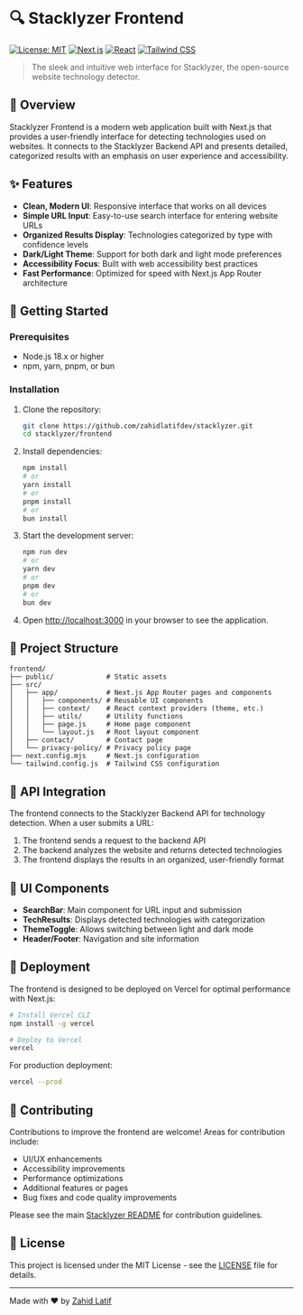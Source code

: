 # 🔍 Stacklyzer Frontend

[![License: MIT](https://img.shields.io/badge/License-MIT-blue.svg)](https://opensource.org/licenses/MIT)
[![Next.js](https://img.shields.io/badge/Next.js-App_Router-black)](https://nextjs.org/)
[![React](https://img.shields.io/badge/React-18.x-blue)](https://reactjs.org/)
[![Tailwind CSS](https://img.shields.io/badge/Tailwind_CSS-3.x-38B2AC)](https://tailwindcss.com/)

> The sleek and intuitive web interface for Stacklyzer, the open-source website technology detector.

## 🌟 Overview

Stacklyzer Frontend is a modern web application built with Next.js that provides a user-friendly interface for detecting technologies used on websites. It connects to the Stacklyzer Backend API and presents detailed, categorized results with an emphasis on user experience and accessibility.

## ✨ Features

- **Clean, Modern UI**: Responsive interface that works on all devices
- **Simple URL Input**: Easy-to-use search interface for entering website URLs
- **Organized Results Display**: Technologies categorized by type with confidence levels
- **Dark/Light Theme**: Support for both dark and light mode preferences
- **Accessibility Focus**: Built with web accessibility best practices
- **Fast Performance**: Optimized for speed with Next.js App Router architecture

## 🚀 Getting Started

### Prerequisites

- Node.js 18.x or higher
- npm, yarn, pnpm, or bun

### Installation

1. Clone the repository:

   ```bash
   git clone https://github.com/zahidlatifdev/stacklyzer.git
   cd stacklyzer/frontend
   ```

2. Install dependencies:

   ```bash
   npm install
   # or
   yarn install
   # or
   pnpm install
   # or
   bun install
   ```

3. Start the development server:

   ```bash
   npm run dev
   # or
   yarn dev
   # or
   pnpm dev
   # or
   bun dev
   ```

4. Open [http://localhost:3000](http://localhost:3000) in your browser to see the application.

## 🧩 Project Structure

```
frontend/
├── public/             # Static assets
├── src/
│   ├── app/            # Next.js App Router pages and components
│   │   ├── components/ # Reusable UI components
│   │   ├── context/    # React context providers (theme, etc.)
│   │   ├── utils/      # Utility functions
│   │   ├── page.js     # Home page component
│   │   └── layout.js   # Root layout component
│   ├── contact/        # Contact page
│   └── privacy-policy/ # Privacy policy page
├── next.config.mjs     # Next.js configuration
└── tailwind.config.js  # Tailwind CSS configuration
```

## 🔄 API Integration

The frontend connects to the Stacklyzer Backend API for technology detection. When a user submits a URL:

1. The frontend sends a request to the backend API
2. The backend analyzes the website and returns detected technologies
3. The frontend displays the results in an organized, user-friendly format

## 🎨 UI Components

- **SearchBar**: Main component for URL input and submission
- **TechResults**: Displays detected technologies with categorization
- **ThemeToggle**: Allows switching between light and dark mode
- **Header/Footer**: Navigation and site information

## 🚢 Deployment

The frontend is designed to be deployed on Vercel for optimal performance with Next.js:

```bash
# Install Vercel CLI
npm install -g vercel

# Deploy to Vercel
vercel
```

For production deployment:

```bash
vercel --prod
```

## 🤝 Contributing

Contributions to improve the frontend are welcome! Areas for contribution include:

- UI/UX enhancements
- Accessibility improvements
- Performance optimizations
- Additional features or pages
- Bug fixes and code quality improvements

Please see the main [Stacklyzer README](../README.md) for contribution guidelines.

## 📝 License

This project is licensed under the MIT License - see the [LICENSE](../LICENSE) file for details.

---

Made with ❤️ by [Zahid Latif](https://github.com/zahidlatifdev)
